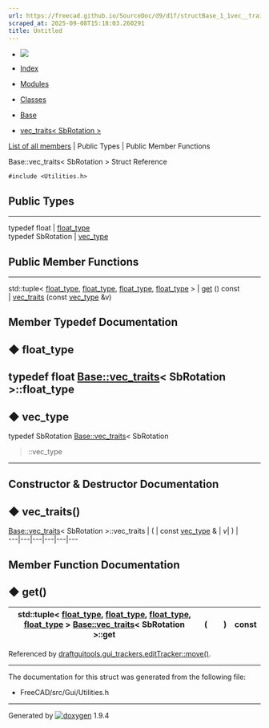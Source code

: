 ```yaml
---
url: https://freecad.github.io/SourceDoc/d9/d1f/structBase_1_1vec__traits_3_01SbRotation_01_4.html
scraped_at: 2025-09-08T15:18:03.260291
title: Untitled
---
```


  * [ ![](https://www.freecad.org/svg/logo-freecad.svg) ](https://freecadweb.org "FreeCAD")
  * [Index](../../index.html "Index")
  * [Modules](../../modules.html "Modules list")
  * [Classes](../../annotated.html "Annotated list")

  * [Base](../../db/d07/namespaceBase.html)
  * [vec_traits< SbRotation >](../../d9/d1f/structBase_1_1vec__traits_3_01SbRotation_01_4.html)

[List of all members](../../d9/d92/structBase_1_1vec__traits_3_01SbRotation_01_4-members.html) | Public Types | Public Member Functions

Base::vec_traits< SbRotation > Struct Reference

`#include <Utilities.h>`

##  Public Types  
  
---  
typedef float | [float_type](../../d9/d1f/structBase_1_1vec__traits_3_01SbRotation_01_4.html#a878c84bf34e1092b1a06f99fe6523972)  
typedef SbRotation | [vec_type](../../d9/d1f/structBase_1_1vec__traits_3_01SbRotation_01_4.html#a4a4d5d61c43285bd071661662d066853)  
  
##  Public Member Functions  
  
---  
std::tuple< [float_type](../../d9/d1f/structBase_1_1vec__traits_3_01SbRotation_01_4.html#a878c84bf34e1092b1a06f99fe6523972), [float_type](../../d9/d1f/structBase_1_1vec__traits_3_01SbRotation_01_4.html#a878c84bf34e1092b1a06f99fe6523972), [float_type](../../d9/d1f/structBase_1_1vec__traits_3_01SbRotation_01_4.html#a878c84bf34e1092b1a06f99fe6523972), [float_type](../../d9/d1f/structBase_1_1vec__traits_3_01SbRotation_01_4.html#a878c84bf34e1092b1a06f99fe6523972) > | [get](../../d9/d1f/structBase_1_1vec__traits_3_01SbRotation_01_4.html#a66bbe4abb28ada891bf2c66456b6a0d0) () const  
|
[vec_traits](../../d9/d1f/structBase_1_1vec__traits_3_01SbRotation_01_4.html#abc63a9fa8022ee433f244e7efa8cb1f6)
(const
[vec_type](../../d9/d1f/structBase_1_1vec__traits_3_01SbRotation_01_4.html#a4a4d5d61c43285bd071661662d066853)
&v)  
  
## Member Typedef Documentation

## ◆ float_type

typedef float [Base::vec_traits](../../d9/d76/structBase_1_1vec__traits.html)<
SbRotation >::float_type  
---  
  
## ◆ vec_type

typedef SbRotation
[Base::vec_traits](../../d9/d76/structBase_1_1vec__traits.html)< SbRotation
>::vec_type  
---  
  
## Constructor & Destructor Documentation

## ◆ vec_traits()

[Base::vec_traits](../../d9/d76/structBase_1_1vec__traits.html)< SbRotation >::vec_traits  | ( | const [vec_type](../../d9/d1f/structBase_1_1vec__traits_3_01SbRotation_01_4.html#a4a4d5d61c43285bd071661662d066853) & | _v_| ) |   
---|---|---|---|---|---  
  
## Member Function Documentation

## ◆ get()

std::tuple< [float_type](../../d9/d1f/structBase_1_1vec__traits_3_01SbRotation_01_4.html#a878c84bf34e1092b1a06f99fe6523972), [float_type](../../d9/d1f/structBase_1_1vec__traits_3_01SbRotation_01_4.html#a878c84bf34e1092b1a06f99fe6523972), [float_type](../../d9/d1f/structBase_1_1vec__traits_3_01SbRotation_01_4.html#a878c84bf34e1092b1a06f99fe6523972), [float_type](../../d9/d1f/structBase_1_1vec__traits_3_01SbRotation_01_4.html#a878c84bf34e1092b1a06f99fe6523972) > [Base::vec_traits](../../d9/d76/structBase_1_1vec__traits.html)< SbRotation >::get  | ( | | ) |  const  
---|---|---|---|---  
  
Referenced by
[draftguitools.gui_trackers.editTracker::move()](../../d3/dce/classdraftguitools_1_1gui__trackers_1_1editTracker.html#a6e4a060566362b1db0b5ea44c9874297).

* * *

The documentation for this struct was generated from the following file:

  * FreeCAD/src/Gui/Utilities.h

* * *

Generated by
[![doxygen](../../doxygen.svg)](https://www.doxygen.org/index.html) 1.9.4

